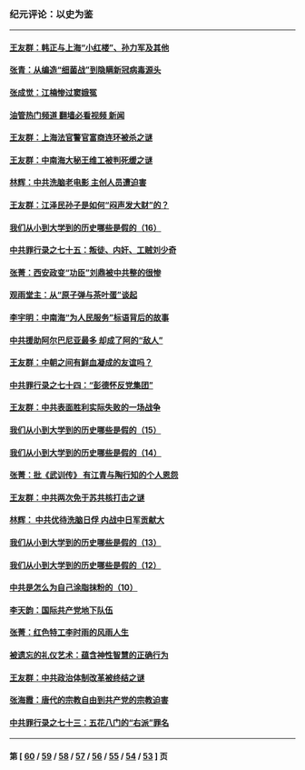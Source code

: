 ### 纪元评论：以史为鉴
---
#### [王友群：韩正与上海“小红楼”、孙力军及其他](../../pages/nsc1028/n13719454.md?04270330) 
#### [张青：从编造“细菌战”到隐瞒新冠病毒源头](../../pages/nsc1028/n13713424.md?04270330) 
#### [张成觉：江楠惨过窦娥冤](../../pages/nsc1028/n13713593.md?04270330) 
#### [油管热门频道 翻墙必看视频 新闻](ok?04270330)
#### [王友群：上海法官警官富商连环被杀之谜](../../pages/nsc1028/n13712763.md?04270330) 
#### [王友群：中南海大秘王维工被判死缓之谜](../../pages/nsc1028/n13705201.md?04270330) 
#### [林辉：中共洗脑老电影 主创人员遭迫害](../../pages/nsc1028/n13699437.md?04270330) 
#### [王友群：江泽民孙子是如何“闷声发大财”的？](../../pages/nsc1028/n13693213.md?04270330) 
#### [我们从小到大学到的历史哪些是假的（16）](../../pages/nsc1028/n13692503.md?04270330) 
#### [中共罪行录之七十五：叛徒、内奸、工贼刘少奇](../../pages/nsc1028/n13688599.md?04270330) 
#### [张菁：西安政变“功臣”刘鼎被中共整的很惨](../../pages/nsc1028/n13679371.md?04270330) 
#### [观雨堂主：从“原子弹与茶叶蛋”谈起](../../pages/nsc1028/n13677405.md?04270330) 
#### [李宇明：中南海“为人民服务”标语背后的故事](../../pages/nsc1028/n13677266.md?04270330) 
#### [中共援助阿尔巴尼亚最多 却成了阿的“敌人”](../../pages/nsc1028/n13675049.md?04270330) 
#### [王友群：中朝之间有鲜血凝成的友谊吗？](../../pages/nsc1028/n13660401.md?04270330) 
#### [中共罪行录之七十四：“彭德怀反党集团”](../../pages/nsc1028/n13655741.md?04270330) 
#### [王友群：中共表面胜利实际失败的一场战争](../../pages/nsc1028/n13643934.md?04270330) 
#### [我们从小到大学到的历史哪些是假的（15）](../../pages/nsc1028/n13632791.md?04270330) 
#### [我们从小到大学到的历史哪些是假的（14）](../../pages/nsc1028/n13630207.md?04270330) 
#### [张菁：批《武训传》 有江青与陶行知的个人恩怨](../../pages/nsc1028/n13629055.md?04270330) 
#### [王友群：中共两次免于苏共核打击之谜](../../pages/nsc1028/n13624529.md?04270330) 
#### [林辉： 中共优待洗脑日俘 内战中日军贡献大](../../pages/nsc1028/n13624644.md?04270330) 
#### [我们从小到大学到的历史哪些是假的（13）](../../pages/nsc1028/n13623863.md?04270330) 
#### [我们从小到大学到的历史哪些是假的（12）](../../pages/nsc1028/n13619491.md?04270330) 
#### [中共是怎么为自己涂脂抹粉的（10）](../../pages/nsc1028/n13615970.md?04270330) 
#### [李天韵：国际共产党地下队伍](../../pages/nsc1028/n13611808.md?04270330) 
#### [张菁：红色特工李时雨的风雨人生](../../pages/nsc1028/n13609187.md?04270330) 
#### [被遗忘的礼仪艺术：蕴含神性智慧的正确行为](../../pages/nsc1028/n13607119.md?04270330) 
#### [王友群：中共政治体制改革被终结之谜](../../pages/nsc1028/n13606004.md?04270330) 
#### [张海霞：唐代的宗教自由到共产党的宗教迫害](../../pages/nsc1028/n13604693.md?04270330) 
#### [中共罪行录之七十三：五花八门的“右派”罪名](../../pages/nsc1028/n13598550.md?04270330) 

---
#### 第 [ [60](./60.md?04270330) / [59](./59.md?04270330) / [58](./58.md?04270330) / [57](./57.md?04270330) / [56](./56.md?04270330) / [55](./55.md?04270330) / [54](./54.md?04270330) / [53](./53.md?04270330) ] 页
